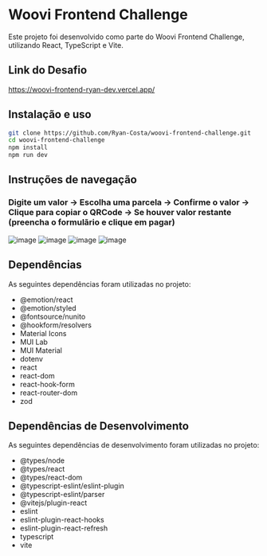 # Woovi Frontend Challenge

Este projeto foi desenvolvido como parte do Woovi Frontend Challenge, utilizando React, TypeScript e Vite.

## Link do Desafio

https://woovi-frontend-ryan-dev.vercel.app/

## Instalação e uso

```bash
git clone https://github.com/Ryan-Costa/woovi-frontend-challenge.git
cd woovi-frontend-challenge
npm install
npm run dev
```

## Instruções de navegação

### Digite um valor -> Escolha uma parcela -> Confirme o valor -> Clique para copiar o QRCode -> Se houver valor restante (preencha o formulãrio e clique em pagar)

![image](https://github.com/user-attachments/assets/4ec821da-1e6b-4ed8-a426-5c9c88edec79) ![image](https://github.com/user-attachments/assets/e250d61c-da96-42f5-bb92-43792663f175) ![image](https://github.com/user-attachments/assets/d905e161-8268-4896-8eb7-ec4081c00a6d) ![image](https://github.com/user-attachments/assets/1835a223-1156-42bc-ac27-fda63fd347a5)








## Dependências

As seguintes dependências foram utilizadas no projeto:

- @emotion/react
- @emotion/styled
- @fontsource/nunito
- @hookform/resolvers
- Material Icons
- MUI Lab
- MUI Material
- dotenv
- react
- react-dom
- react-hook-form
- react-router-dom
- zod

## Dependências de Desenvolvimento

As seguintes dependências de desenvolvimento foram utilizadas no projeto:

- @types/node
- @types/react
- @types/react-dom
- @typescript-eslint/eslint-plugin
- @typescript-eslint/parser
- @vitejs/plugin-react
- eslint
- eslint-plugin-react-hooks
- eslint-plugin-react-refresh
- typescript
- vite
